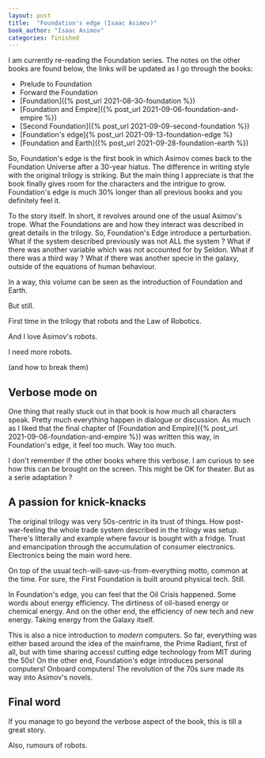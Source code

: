 ```yaml
---
layout: post
title:  "Foundation's edge (Isaac Asimov)"
book_author: "Isaac Asimov"
categories: finished
---
```


I am currently re-reading the Foundation series. The notes on the other books are found below, the links will be updated as I go through the books:

- Prelude to Foundation
- Forward the Foundation
- [Foundation]({% post_url 2021-08-30-foundation %})
- [Foundation and Empire]({% post_url 2021-09-06-foundation-and-empire %})
- [Second Foundation]({% post_url 2021-09-09-second-foundation %})
- [Foundation's edge]{% post_url 2021-09-13-foundation-edge %}
- [Foundation and Earth]({% post_url 2021-09-28-foundation-earth %})

So, Foundation's edge is the first book in which Asimov comes back to the Foundation Universe after a 30-year hiatus. The difference in writing style with the original trilogy is striking. But the main thing I appreciate is that the book finally gives room for the characters and the intrigue to grow. Foundation's edge is much 30% longer than all previous books and you definitely feel it.

To the story itself. In short, it revolves around one of the usual Asimov's trope. What the Foundations are and how they interact was described in great details in the trilogy. So, Foundation's Edge introduce a perturbation. What if the system described previously was not ALL the system ? What if there was another variable which was not accounted for by Seldon. What if there was a third way ? What if there was another specie in the galaxy, outside of the equations of human behaviour.

In a way, this volume can be seen as the introduction of Foundation and Earth.

But still.

First time in the trilogy that robots and the Law of Robotics.

And I love Asimov's robots.

I need more robots.

(and how to break them)

## Verbose mode on

One thing that really stuck out in that book is how much all characters speak. Pretty much everything happen in dialogue or discussion. As much as I liked that the final chapter of [Foundation and Empire]({% post_url 2021-09-06-foundation-and-empire %}) was written this way, in Foundation's edge, it feel too much. Way too much.

I don't remember if the other books where this verbose. I am curious to see how this can be brought on the screen. This might be OK for theater. But as a serie adaptation ?

## A passion for knick-knacks

The original trilogy was very 50s-centric in its trust of things. How post-war-feeling the whole trade system described in the trilogy was setup. There's litterally and example where favour is bought with a fridge. Trust and emancipation through the accumulation of consumer electronics. Electronics being the main word here.

On top of the usual tech-will-save-us-from-everything motto, common at the time. For sure, the First Foundation is built around physical tech. Still.

In Foundation's edge, you can feel that the Oil Crisis happened. Some words about energy efficiency. The dirtiness of oil-based energy or chemical energy. And on the other end, the efficiency of new tech and new energy. Taking energy from the Galaxy itself.

This is also a nice introduction to *modern* computers. So far, everything was either based around the idea of the mainframe, the Prime Radiant, first of all, but with time sharing access! cutting edge technology from MIT during the 50s! On the other end, Foundation's edge introduces personal computers! Onboard computers! The revolution of the 70s sure made its way into Asimov's novels.

## Final word

If you manage to go beyond the verbose aspect of the book, this is till a great story.

Also, rumours of robots.